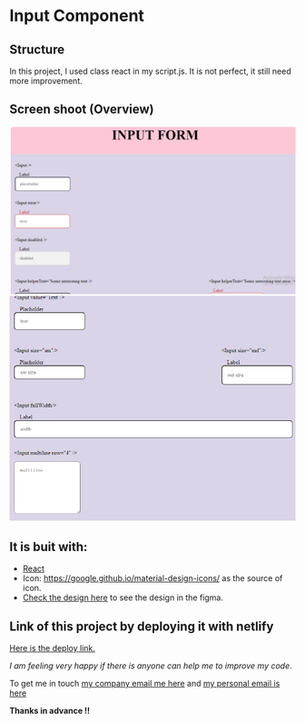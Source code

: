 # Input Component

## Structure
In this project, I used class react in my script.js. It is not perfect, it still need more improvement.

## Screen shoot (Overview)
![screenshot](./input-component.png)
![screenshot](./input-component2.png)

## It is buit with:

-  [React](https://reactjs.org/)
-  Icon: https://google.github.io/material-design-icons/ as the source of icon.
-  [Check the design here](https://www.figma.com/file/slzHnI05qpbBeC33ZMZGa5) to see the design in the figma.


## Link of this project by deploying it with netlify

[Here is the deploy link.](https://compassionate-turing-c588f5.netlify.app//)

*I am feeling very happy if there is anyone can help me to improve my code*. 

To get me in touch 
[my company email me here](mailto:peta.jea@onja.org) and [my personal email is here](mailto:jeannie.petah@gmail.com)

**Thanks in advance !!**
